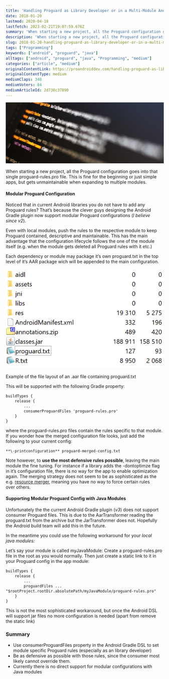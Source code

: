 ```yaml
---
title: 'Handling Proguard as Library Developer or in a Multi-Module Android Application'
date: 2018-01-20
lastmod: 2020-04-18
lastfetch: 2023-02-21T19:07:59.676Z
summary: 'When starting a new project, all the Proguard configuration goes into that single proguard-rules.pro file. This is fine for the beginning&#x2026;'
description: 'When starting a new project, all the Proguard configuration goes into that single proguard-rules.pro file. This is fine for the beginning&#x2026;'
slug: 2018-01-20-handling-proguard-as-library-developer-or-in-a-multi-module-android-application
tags: ["Programming"]
keywords: ["android", "proguard", "java"]
alltags: ["android", "proguard", "java", "Programming", "medium"]
categories: ["article", "medium"]
originalContentLink: https://proandroiddev.com/handling-proguard-as-library-developer-or-in-a-multi-module-android-application-2d738c37890
originalContentType: medium
mediumClaps: 348
mediumVoters: 84
mediumArticleId: 2d738c37890
---
```

![](article_b74101ae90a953f37b8db58e.jpeg)

When starting a new project, all the Proguard configuration goes into that single proguard-rules.pro file. This is fine for the beginning or just simple apps, but gets unmaintainable when expanding to multiple modules.

#### Modular Proguard Configuration

Noticed that in current Android libraries you do not have to add any Proguard rules? That’s because the clever guys designing the Android Gradle plugin now support modular Proguard configurations (_I believe since v2_).

Even with local modules, push the rules to the respective module to keep Proguard contained, descriptive and maintainable. This has the main advantage that the configuration lifecycle follows the one of the module itself (e.g. when the module gets deleted all Proguard rules with it etc.)

Each dependency or module may package it’s own proguard.txt in the top level of it’s AAR package wich will be appended to the main configuration.

![](article_a0c9f8f6633eaa9bd39f2b74.png)

Example of the file layout of an .aar file containing proguard.txt

This will be supported with the following Gradle property:

```
buildTypes {  
    release {  
        ...  
        consumerProguardFiles 'proguard-rules.pro'  
    }  
}
```

where the proguard-rules.pro files contain the rules specific to that module. If you wonder how the merged configuration file looks, just add the following to your current config:

```
**\-printconfiguration** proguard-merged-config.txt
```

Note however, to **use the most defensive rules possible**, leaving the main module the fine tuning. For instance if a library adds the -dontoptimze flag in it’s configuration file, there is no way for the app to enable optimization again. The merging strategy does not seem to be as sophisticated as the e.g. [resource merger](https://developer.android.com/studio/write/add-resources.html#resource_merging), meaning you have no way to force certain rules over others.

#### Supporting Modular Proguard Config with Java Modules

Unfortunately the the current Android Gradle plugin (_v3_) does not support consumer Proguard files. This is due to the AarTransformer reading the proguard.txt from the archive but the JarTransformer does not. Hopefully the Android build team will add this in the future.

In the meantime you could use the following workaround for your _local java modules:_

Let’s say your module is called myJavaModule: Create a proguard-rules.pro file in the root as you would normally. Then just create a static link to it in your Proguard config in the app module:

```
buildTypes {  
    release {  
        ...  
        proguardFiles ... "$rootProject.rootDir.absolutePath/myJavaModule/proguard-rules.pro"  
    }  
}
```

This is not the most sophisticated workaround, but once the Android DSL will support jar files no more configuration is needed (apart from remove the static link)

### Summary

*   Use consumerProguardFiles property in the Android Gradle DSL to set module specific Proguard rules (especially as an library developer)
*   Be as defensive as possible with those rules, since the consumer most likely cannot override them.
*   Currently there is no direct support for modular configurations with Java modules




